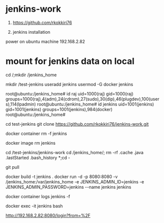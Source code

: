 # jenkins-work

1. https://github.com/rkokkiri76

2. jenkins installation

power on ubuntu machine 192.168.2.82

# mount for jenkins data on local
cd /;mkdir /jenkins_home


mkdir /test-jenkins
useradd jenkins
usermod -G docker jenkins


root@ubuntu:/jenkins_home# id raj
uid=1000(raj) gid=1000(raj) groups=1000(raj),4(adm),24(cdrom),27(sudo),30(dip),46(plugdev),100(users),114(lpadmin)
root@ubuntu:/jenkins_home# id jenkins
uid=1001(jenkins) gid=1001(jenkins) groups=1001(jenkins),984(docker)
root@ubuntu:/jenkins_home# 

cd test-jenkins
git clone https://github.com/rkokkiri76/jenkins-work.git


docker container rm -f jenkins

docker image rm jenkins


cd /test-jenkins/jenkins-work
cd  /jenkins_home/; rm -rf .cache .java .lastStarted .bash_history *;cd -

git pull

docker build -t jenkins .
docker run -d -p 8080:8080 -v /jenkins_home:/var/jenkins_home  -e JENKINS_ADMIN_ID=jenkins -e JENKINS_ADMIN_PASSWORD=jenkins --name jenkins jenkins



docker  container logs jenkins -f

docker exec -it jenkins bash

http://192.168.2.82:8080/login?from=%2F
